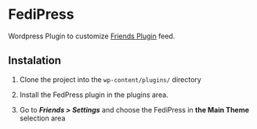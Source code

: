 # FediPress

Wordpress Plugin to customize [Friends Plugin](https://github.com/akirk/friends) feed.

## Instalation

1. Clone the project into the ```wp-content/plugins/``` directory

2. Install the FedPress plugin in the plugins area.

3. Go to ***Friends > Settings*** and choose the FediPress in **the Main Theme** selection area


